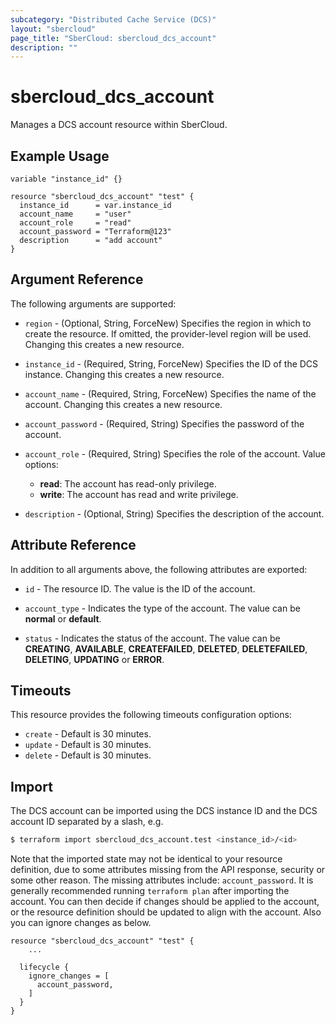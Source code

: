 ```yaml
---
subcategory: "Distributed Cache Service (DCS)"
layout: "sbercloud"
page_title: "SberCloud: sbercloud_dcs_account"
description: ""
---
```


# sbercloud_dcs_account

Manages a DCS account resource within SberCloud.

## Example Usage

```hcl
variable "instance_id" {}

resource "sbercloud_dcs_account" "test" {
  instance_id      = var.instance_id
  account_name     = "user"
  account_role     = "read"
  account_password = "Terraform@123"
  description      = "add account"
}
```

## Argument Reference

The following arguments are supported:

* `region` - (Optional, String, ForceNew) Specifies the region in which to create the resource.
  If omitted, the provider-level region will be used. Changing this creates a new resource.

* `instance_id` - (Required, String, ForceNew) Specifies the ID of the DCS instance.
  Changing this creates a new resource.

* `account_name` - (Required, String, ForceNew) Specifies the name of the account.
  Changing this creates a new resource.

* `account_password` - (Required, String) Specifies the password of the account.

* `account_role` - (Required, String) Specifies the role of the account.
  Value options:
  + **read**: The account has read-only privilege.
  + **write**: The account has read and write privilege.

* `description` - (Optional, String) Specifies the description of the account.

## Attribute Reference

In addition to all arguments above, the following attributes are exported:

* `id` - The resource ID. The value is the ID of the account.

* `account_type` - Indicates the type of the account. The value can be **normal** or **default**.

* `status` - Indicates the status of the account. The value can be **CREATING**, **AVAILABLE**, **CREATEFAILED**,
  **DELETED**, **DELETEFAILED**, **DELETING**, **UPDATING** or **ERROR**.

## Timeouts

This resource provides the following timeouts configuration options:

* `create` - Default is 30 minutes.
* `update` - Default is 30 minutes.
* `delete` - Default is 30 minutes.

## Import

The DCS account can be imported using the DCS instance ID and the DCS account ID separated by a slash, e.g.

```bash
$ terraform import sbercloud_dcs_account.test <instance_id>/<id>
```

Note that the imported state may not be identical to your resource definition, due to some attributes missing from the
API response, security or some other reason. The missing attributes include: `account_password`.
It is generally recommended running `terraform plan` after importing the account.
You can then decide if changes should be applied to the account, or the resource definition should be updated to
align with the account. Also you can ignore changes as below.

```hcl
resource "sbercloud_dcs_account" "test" {
    ...

  lifecycle {
    ignore_changes = [
      account_password,
    ]
  }
}
```

